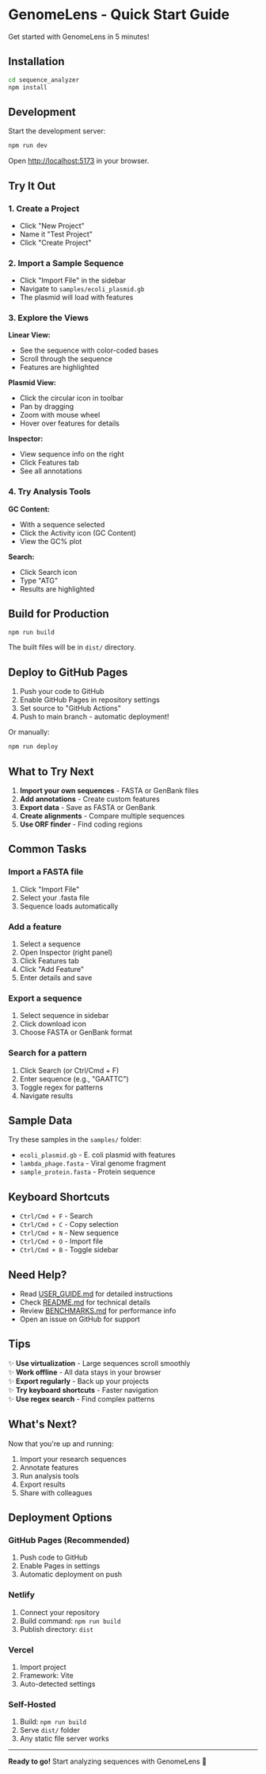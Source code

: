 # GenomeLens - Quick Start Guide

Get started with GenomeLens in 5 minutes!

## Installation

```bash
cd sequence_analyzer
npm install
```

## Development

Start the development server:

```bash
npm run dev
```

Open [http://localhost:5173](http://localhost:5173) in your browser.

## Try It Out

### 1. Create a Project

- Click "New Project"
- Name it "Test Project"
- Click "Create Project"

### 2. Import a Sample Sequence

- Click "Import File" in the sidebar
- Navigate to `samples/ecoli_plasmid.gb`
- The plasmid will load with features

### 3. Explore the Views

**Linear View:**
- See the sequence with color-coded bases
- Scroll through the sequence
- Features are highlighted

**Plasmid View:**
- Click the circular icon in toolbar
- Pan by dragging
- Zoom with mouse wheel
- Hover over features for details

**Inspector:**
- View sequence info on the right
- Click Features tab
- See all annotations

### 4. Try Analysis Tools

**GC Content:**
- With a sequence selected
- Click the Activity icon (GC Content)
- View the GC% plot

**Search:**
- Click Search icon
- Type "ATG"
- Results are highlighted

## Build for Production

```bash
npm run build
```

The built files will be in `dist/` directory.

## Deploy to GitHub Pages

1. Push your code to GitHub
2. Enable GitHub Pages in repository settings
3. Set source to "GitHub Actions"
4. Push to main branch - automatic deployment!

Or manually:

```bash
npm run deploy
```

## What to Try Next

1. **Import your own sequences** - FASTA or GenBank files
2. **Add annotations** - Create custom features
3. **Export data** - Save as FASTA or GenBank
4. **Create alignments** - Compare multiple sequences
5. **Use ORF finder** - Find coding regions

## Common Tasks

### Import a FASTA file

1. Click "Import File"
2. Select your .fasta file
3. Sequence loads automatically

### Add a feature

1. Select a sequence
2. Open Inspector (right panel)
3. Click Features tab
4. Click "Add Feature"
5. Enter details and save

### Export a sequence

1. Select sequence in sidebar
2. Click download icon
3. Choose FASTA or GenBank format

### Search for a pattern

1. Click Search (or Ctrl/Cmd + F)
2. Enter sequence (e.g., "GAATTC")
3. Toggle regex for patterns
4. Navigate results

## Sample Data

Try these samples in the `samples/` folder:

- `ecoli_plasmid.gb` - E. coli plasmid with features
- `lambda_phage.fasta` - Viral genome fragment
- `sample_protein.fasta` - Protein sequence

## Keyboard Shortcuts

- `Ctrl/Cmd + F` - Search
- `Ctrl/Cmd + C` - Copy selection
- `Ctrl/Cmd + N` - New sequence
- `Ctrl/Cmd + O` - Import file
- `Ctrl/Cmd + B` - Toggle sidebar

## Need Help?

- Read [USER_GUIDE.md](USER_GUIDE.md) for detailed instructions
- Check [README.md](README.md) for technical details
- Review [BENCHMARKS.md](BENCHMARKS.md) for performance info
- Open an issue on GitHub for support

## Tips

✨ **Use virtualization** - Large sequences scroll smoothly  
✨ **Work offline** - All data stays in your browser  
✨ **Export regularly** - Back up your projects  
✨ **Try keyboard shortcuts** - Faster navigation  
✨ **Use regex search** - Find complex patterns  

## What's Next?

Now that you're up and running:

1. Import your research sequences
2. Annotate features
3. Run analysis tools
4. Export results
5. Share with colleagues

## Deployment Options

### GitHub Pages (Recommended)

1. Push code to GitHub
2. Enable Pages in settings
3. Automatic deployment on push

### Netlify

1. Connect your repository
2. Build command: `npm run build`
3. Publish directory: `dist`

### Vercel

1. Import project
2. Framework: Vite
3. Auto-detected settings

### Self-Hosted

1. Build: `npm run build`
2. Serve `dist/` folder
3. Any static file server works

---

**Ready to go!** Start analyzing sequences with GenomeLens 🧬




